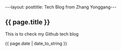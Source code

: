 ---layout: posttitle: Tech Blog from Zhang Yonggang---<h2>{{ page.title }}</h2><p>This is to check my Github tech blog</p><p>{{ page.date | date_to_string }}</p>
